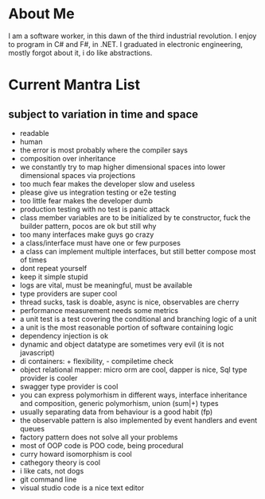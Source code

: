 # About Me #

I am a software worker, in this dawn of the third industrial revolution.
I enjoy to program in C# and F#, in .NET. 
I graduated in electronic engineering, mostly forgot about it, i do like abstractions.


# Current Mantra List #
## subject to variation in time and space ##

* readable
* human
* the error is most probably where the compiler says
* composition over inheritance
* we constantly try to map higher dimensional spaces into lower dimensional spaces via projections
* too much fear makes the developer slow and useless
* please give us integration testing or e2e testing
* too little fear makes the developer dumb
* production testing with no test is panic attack
* class member variables are to be initialized by te constructor, fuck the builder pattern, pocos are ok but still why
* too many interfaces make guys go crazy
* a class/interface must have one or few purposes
* a class can implement multiple interfaces, but still better compose most of times
* dont repeat yourself
* keep it simple stupid
* logs are vital, must be meaningful, must be available
* type providers are super cool
* thread sucks, task is doable, async is nice, observables are cherry
* performance measurement needs some metrics
* a unit test is a test covering the conditional and branching logic of a unit
* a unit is the most reasonable portion of software containing logic
* dependency injection is ok 
* dynamic and object datatype are sometimes very evil (it is not javascript)
* di containers: + flexibility, - compiletime check
* object relational mapper: micro orm are cool, dapper is nice, Sql type provider is cooler
* swagger type provider is cool
* you can express polymorhism in different ways, interface inheritance and composition, generic polymorhism, union (sum|+) types
* usually separating data from behaviour is a good habit (fp)
* the observable pattern is also implemented by event handlers and event queues
* factory pattern does not solve all your problems
* most of OOP code is POO code, being procedural
* curry howard isomorphism is cool
* cathegory theory is cool
* i like cats, not dogs
* git command line
* visual studio code is a nice text editor

